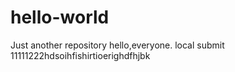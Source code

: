 # hello-world
Just another repository
hello,everyone.
local submit
11111222hdsoihfishirtioerighdfhjbk